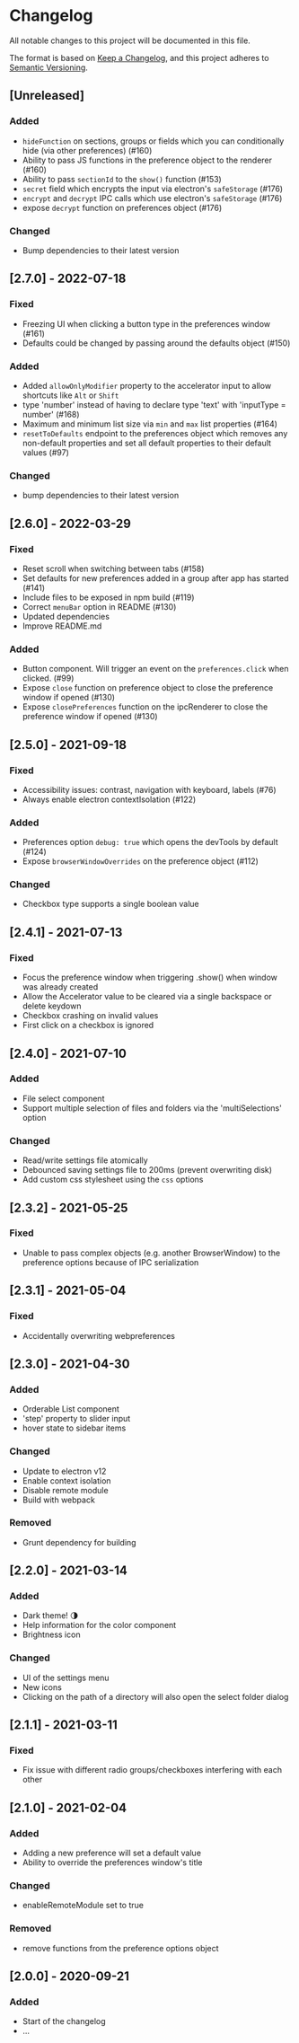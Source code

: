 ﻿# Changelog
All notable changes to this project will be documented in this file.

The format is based on [Keep a Changelog](https://keepachangelog.com/en/1.0.0/),
and this project adheres to [Semantic Versioning](https://semver.org/spec/v2.0.0.html).

## [Unreleased]
### Added
- `hideFunction` on sections, groups or fields which you can conditionally hide (via other preferences) (#160)
- Ability to pass JS functions in the preference object to the renderer (#160)
- Ability to pass `sectionId` to the `show()` function (#153)
- `secret` field which encrypts the input via electron's `safeStorage` (#176)
- `encrypt` and `decrypt` IPC calls which use electron's `safeStorage` (#176)
- expose `decrypt` function on preferences object (#176)

### Changed
- Bump dependencies to their latest version

## [2.7.0] - 2022-07-18
### Fixed
- Freezing UI when clicking a button type in the preferences window (#161)
- Defaults could be changed by passing around the defaults object (#150)

### Added
- Added `allowOnlyModifier` property to the accelerator input to allow shortcuts like `Alt` or `Shift`
- type 'number' instead of having to declare type 'text' with 'inputType = number' (#168)
- Maximum and minimum list size via `min` and `max` list properties (#164)
- `resetToDefaults` endpoint to the preferences object which removes any non-default properties and set all default properties to their default values (#97)

### Changed
- bump dependencies to their latest version

## [2.6.0] - 2022-03-29
### Fixed
- Reset scroll when switching between tabs (#158)
- Set defaults for new preferences added in a group after app has started (#141)
- Include files to be exposed in npm build (#119)
- Correct `menuBar` option in README (#130)
- Updated dependencies
- Improve README.md

### Added
- Button component. Will trigger an event on the `preferences.click` when clicked. (#99)
- Expose `close` function on preference object to close the preference window if opened (#130)
- Expose `closePreferences` function on the ipcRenderer to close the preference window if opened (#130)

## [2.5.0] - 2021-09-18
### Fixed
- Accessibility issues: contrast, navigation with keyboard, labels (#76)
- Always enable electron contextIsolation (#122)

### Added 
- Preferences option `debug: true` which opens the devTools by default (#124)
- Expose `browserWindowOverrides` on the preference object (#112)

### Changed
- Checkbox type supports a single boolean value

## [2.4.1] - 2021-07-13
### Fixed
- Focus the preference window when triggering .show() when window was already created
- Allow the Accelerator value to be cleared via a single backspace or delete keydown
- Checkbox crashing on invalid values
- First click on a checkbox is ignored

## [2.4.0] - 2021-07-10
### Added
- File select component
- Support multiple selection of files and folders via the 'multiSelections' option

### Changed
- Read/write settings file atomically
- Debounced saving settings file to 200ms (prevent overwriting disk)
- Add custom css stylesheet using the `css` options

## [2.3.2] - 2021-05-25
### Fixed
- Unable to pass complex objects (e.g. another BrowserWindow) to the preference options because of IPC serialization

## [2.3.1] - 2021-05-04
### Fixed
- Accidentally overwriting webpreferences

## [2.3.0] - 2021-04-30
### Added
- Orderable List component
- 'step' property to slider input
- hover state to sidebar items

### Changed
- Update to electron v12
- Enable context isolation
- Disable remote module
- Build with webpack

### Removed
- Grunt dependency for building

## [2.2.0] - 2021-03-14
### Added
- Dark theme! 🌗
- Help information for the color component
- Brightness icon

### Changed
- UI of the settings menu
- New icons
- Clicking on the path of a directory will also open the select folder dialog

## [2.1.1] - 2021-03-11
### Fixed
- Fix issue with different radio groups/checkboxes interfering with each other

## [2.1.0] - 2021-02-04
### Added
- Adding a new preference will set a default value
- Ability to override the preferences window's title

### Changed
- enableRemoteModule set to true

### Removed
- remove functions from the preference options object

## [2.0.0] - 2020-09-21
### Added
- Start of the changelog
- ...
